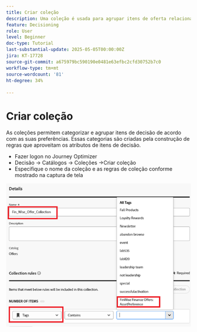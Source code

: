 ```yaml
---
title: Criar coleção
description: Uma coleção é usada para agrupar itens de oferta relacionados na decisão, facilitando o gerenciamento e a organização de conteúdo em torno de um tema, público ou meta de campanha específica.
feature: Decisioning
role: User
level: Beginner
doc-type: Tutorial
last-substantial-update: 2025-05-05T00:00:00Z
jira: KT-17728
source-git-commit: a675979bc590190e0481e63efbc2cfd30752b7c0
workflow-type: tm+mt
source-wordcount: '81'
ht-degree: 34%

---
```


# Criar coleção

As coleções permitem categorizar e agrupar itens de decisão de acordo com as suas preferências. Essas categorias são criadas pela construção de regras que aproveitam os atributos de itens de decisão.

* Fazer logon no Journey Optimizer
* Decisão -> Catálogos -> Coleções ->Criar coleção
* Especifique o nome da coleção e as regras de coleção conforme mostrado na captura de tela

![criar-coleção](assets/fin-wise-collection.png)
